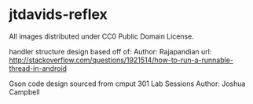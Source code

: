 # jtdavids-reflex
All images distributed under CC0 Public Domain License.

handler structure design based off of:
Author: Rajapandian 
url: http://stackoverflow.com/questions/1921514/how-to-run-a-runnable-thread-in-android

Gson code design sourced from cmput 301 Lab Sessions
Author: Joshua Campbell
